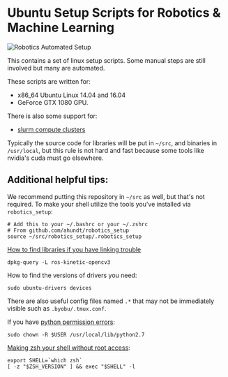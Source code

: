 # Ubuntu Setup Scripts for Robotics & Machine Learning

![Robotics Automated Setup](https://upload.wikimedia.org/wikipedia/commons/5/5d/Advanced_Automation_for_Space_Missions_figure_5-29.gif)

This contains a set of linux setup scripts.
Some manual steps are still involved but many are automated.

These scripts are written for:
- x86_64 Ubuntu Linux 14.04 and 16.04
- GeForce GTX 1080 GPU.

There is also some support for:
- [slurm compute clusters](https://slurm.schedmd.com/)

Typically the source code for libraries will be put in `~/src`, and binaries in `/usr/local`, but this rule is not hard and fast because some tools like nvidia's cuda must go elsewhere.


## Additional helpful tips:

We recommend putting this repository in `~/src` as well, but that's not required.
To make your shell utilize the tools you've installed via `robotics_setup`:

    # Add this to your ~/.bashrc or your ~/.zshrc
    # From github.com/ahundt/robotics_setup
    source ~/src/robotics_setup/.robotics_setup

[How to find libraries if you have linking trouble](https://askubuntu.com/questions/32507/how-do-i-get-a-list-of-installed-files-from-a-package)

    dpkg-query -L ros-kinetic-opencv3

How to find the versions of drivers you need:

    sudo ubuntu-drivers devices

There are also useful config files named `.*` that may not be immediately visible such as `.byobu/.tmux.conf`.


If you have [python permission errors](http://stackoverflow.com/questions/21093002/error-could-not-create-usr-local-lib-python2-7-dist-packages-virtualenv-suppo):

    sudo chown -R $USER /usr/local/lib/python2.7

[Making zsh your shell without root access](http://unix.stackexchange.com/questions/136423/making-zsh-default-shell-without-root-access):

```
export SHELL=`which zsh`
[ -z "$ZSH_VERSION" ] && exec "$SHELL" -l
```
